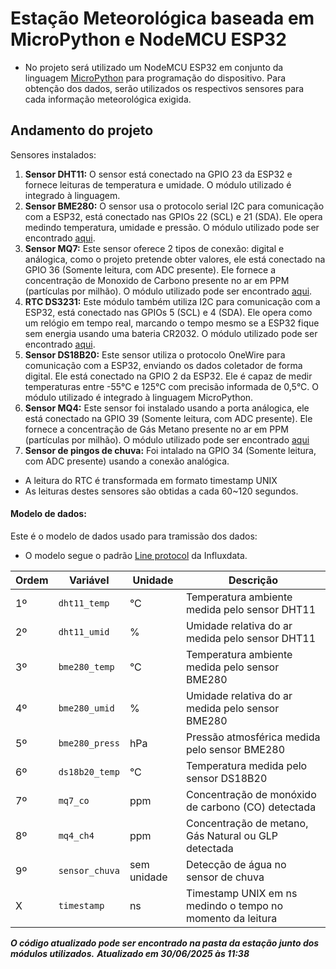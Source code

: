 # Estação Meteorológica baseada em MicroPython e NodeMCU ESP32

- No projeto será utilizado um NodeMCU ESP32 em conjunto da linguagem [MicroPython](http://micropython.org/) para programação do dispositivo. Para obtenção dos dados, serão utilizados os respectivos sensores para cada informação meteorológica exigida.

## Andamento do projeto

Sensores instalados:

1. **Sensor DHT11:** O sensor está conectado na GPIO 23 da ESP32 e fornece leituras de temperatura e umidade. O módulo utilizado é integrado à linguagem.
1. **Sensor BME280:** O sensor usa o protocolo serial I2C para comunicação com a ESP32, está conectado nas GPIOs 22 (SCL) e 21 (SDA). Ele opera medindo temperatura, umidade e pressão. O módulo utilizado pode ser encontrado [aqui](https://github.com/kevbu/micropython-bme280/tree/master).
1. **Sensor MQ7:** Este sensor oferece 2 tipos de conexão: digital e análogica, como o projeto pretende obter valores, ele está conectado na GPIO 36 (Somente leitura, com ADC presente). Ele fornece a concentração de Monoxido de Carbono presente no ar em PPM (partículas por milhão). O módulo utilizado pode ser encontrado [aqui](https://github.com/kartun83/micropython-MQ/tree/master).
1. **RTC DS3231:** Este módulo também utiliza I2C para comunicação com a ESP32, está conectado nas GPIOs 5 (SCL) e 4 (SDA). Ele opera como um relógio em tempo real, marcando o tempo mesmo se a ESP32 fique sem energia usando uma bateria CR2032. O módulo utilizado pode ser encontrado [aqui](https://github.com/pangopi/micropython-DS3231-AT24C32).
1. **Sensor DS18B20:** Este sensor utiliza o protocolo OneWire para comunicação com a ESP32, enviando os dados coletador de forma digital. Ele está conectado na GPIO 2 da ESP32. Ele é capaz de medir temperaturas entre -55°C e 125°C com precisão informada de 0,5°C. O módulo utilizado é integrado à linguagem MicroPython.
1. **Sensor MQ4:** Este sensor foi instalado usando a porta análogica, ele está conectado na GPIO 39 (Somente leitura, com ADC presente). Ele fornece a concentração de Gás Metano presente no ar em PPM (partículas por milhão). O módulo utilizado pode ser encontrado [aqui](https://github.com/kartun83/micropython-MQ/tree/master)
1. **Sensor de pingos de chuva:** Foi intalado na GPIO 34 (Somente leitura, com ADC presente) usando a conexão analógica.


- A leitura do RTC é transformada em formato timestamp UNIX 
- As leituras destes sensores são obtidas a cada 60~120 segundos.

#### Modelo de dados:
Este é o modelo de dados usado para tramissão dos dados:
* O modelo segue o padrão [Line protocol](https://docs.influxdata.com/influxdb/v2/reference/syntax/line-protocol/) da Influxdata.

| Ordem | Variável| Unidade| Descrição|
|-|-|-|-|
| 1º| `dht11_temp`| °C| Temperatura ambiente medida pelo sensor DHT11|
| 2º| `dht11_umid`| %| Umidade relativa do ar medida pelo sensor DHT11|
| 3º| `bme280_temp`| °C| Temperatura ambiente medida pelo sensor BME280|
| 4º| `bme280_umid`| %| Umidade relativa do ar medida pelo sensor BME280|
| 5º| `bme280_press`| hPa| Pressão atmosférica medida pelo sensor BME280|
| 6º| `ds18b20_temp`| °C| Temperatura medida pelo sensor DS18B20|
| 7º| `mq7_co`| ppm| Concentração de monóxido de carbono (CO) detectada  |
| 8º| `mq4_ch4`| ppm| Concentração de metano, Gás Natural ou GLP detectada   |
| 9º| `sensor_chuva`| sem unidade |Detecção de água no sensor de chuva|
|X|`timestamp`|ns|Timestamp UNIX em ns medindo o tempo no momento da leitura|

***O código atualizado pode ser encontrado na pasta da estação junto dos módulos utilizados.***
***Atualizado em 30/06/2025 às 11:38***
